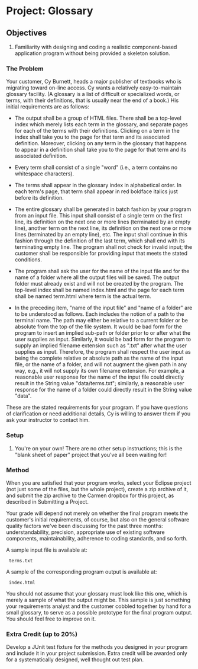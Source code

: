 # Project: Glossary

## Objectives
1. Familiarity with designing and coding a realistic component-based application program without being provided a skeleton solution.

### The Problem

Your customer, Cy Burnett, heads a major publisher of textbooks who is migrating toward on-line access. Cy wants a relatively easy-to-maintain glossary facility. 
(A glossary is a list of difficult or specialized words, or terms, with their definitions, that is usually near the end of a book.) His initial requirements are as follows:

- The output shall be a group of HTML files. There shall be a top-level index which merely lists each term in the glossary, and separate pages for each of the terms with their definitions. 
 Clicking on a term in the index shall take you to the page for that term and its associated definition. Moreover, clicking on any term in the glossary that happens to appear in a definition 
 shall take you to the page for that term and its associated definition.

- Every term shall consist of a single "word" (i.e., a term contains no whitespace characters).
- The terms shall appear in the glossary index in alphabetical order. In each term's page, that term shall appear in red boldface italics just before its definition.
- The entire glossary shall be generated in batch fashion by your program from an input file. This input shall consist of a single term on the first line, its definition on the next one or more lines 
 (terminated by an empty line), another term on the next line, its definition on the next one or more lines (terminated by an empty line), etc. The input shall continue in this fashion through 
 the definition of the last term, which shall end with its terminating empty line. The program shall not check for invalid input; the customer shall be responsible for providing input that meets the stated conditions.
- The program shall ask the user for the name of the input file and for the name of a folder where all the output files will be saved. The output folder must already exist and will not be created by the program.
  The top-level index shall be named index.html and the page for each term shall be named term.html where term is the actual term.
- In the preceding item, "name of the input file" and "name of a folder" are to be understood as follows. Each includes the notion of a path to the terminal name. The path may either be relative to a
  current folder or be absolute from the top of the file system. It would be bad form for the program to insert an implied sub-path or folder prior to or after what the user supplies as input.
  Similarly, it would be bad form for the program to supply an implied filename extension such as ".txt" after what the user supplies as input. Therefore, the program shall respect the user input
  as being the complete relative or absolute path as the name of the input file, or the name of a folder, and will not augment the given path in any way, e.g., it will not supply its own filename extension.
  For example, a reasonable user response for the name of the input file could directly result in the String value "data/terms.txt"; similarly, a reasonable user response for the name of a folder could directly
  result in the String value "data".

These are the stated requirements for your program. If you have questions of clarification or need additional details, Cy is willing to answer them if you ask your instructor to contact him.

### Setup
1. You're on your own! There are no other setup instructions; this is the "blank sheet of paper" project that you've all been waiting for!
### Method
When you are satisfied that your program works, select your Eclipse project (not just some of the files, but the whole project), create a zip archive of it, and submit the zip archive to the Carmen dropbox for this project, as described in Submitting a Project.

Your grade will depend not merely on whether the final program meets the customer's initial requirements, of course, but also on the general software quality factors we've been discussing for the past three months: understandability, precision, appropriate use of existing software components, maintainability, adherence to coding standards, and so forth.

A sample input file is available at:

     terms.txt
A sample of the corresponding program output is available at:

     index.html
You should not assume that your glossary must look like this one, which is merely a sample of what the output might be. This sample is just something your requirements analyst and the customer cobbled together by hand for a small glossary, to serve as a possible prototype for the final program output. You should feel free to improve on it.

### Extra Credit (up to 20%)
Develop a JUnit test fixture for the methods you designed in your program and include it in your project submission. Extra credit will be awarded only for a systematically designed, well thought out test plan.
